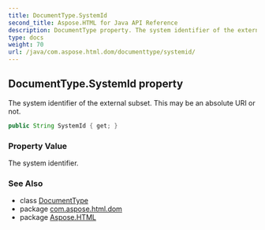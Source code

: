 ```yaml
---
title: DocumentType.SystemId
second_title: Aspose.HTML for Java API Reference
description: DocumentType property. The system identifier of the external subset. This may be an absolute URI or not
type: docs
weight: 70
url: /java/com.aspose.html.dom/documenttype/systemid/
---
```

## DocumentType.SystemId property

The system identifier of the external subset. This may be an absolute URI or not.

```java
public String SystemId { get; }
```

### Property Value

The system identifier.

### See Also

* class [DocumentType](../)
* package [com.aspose.html.dom](../../documenttype/)
* package [Aspose.HTML](../../../)
